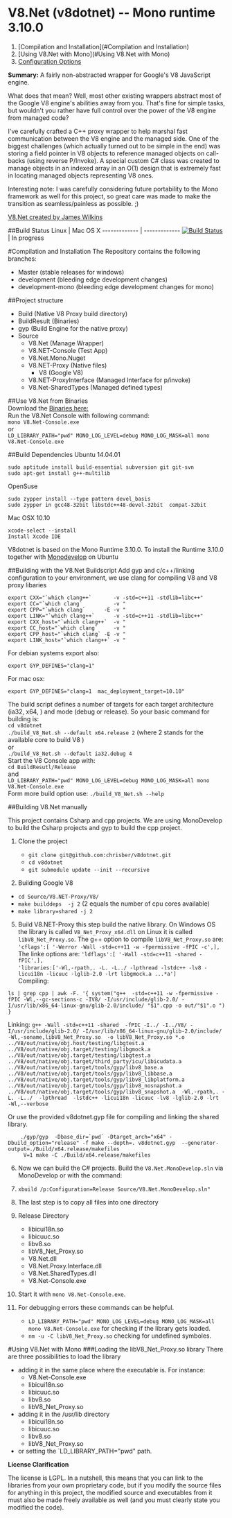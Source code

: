 V8.Net (v8dotnet) -- Mono runtime 3.10.0
================

1. [Compilation and Installation](#Compilation and Installation)
2. [Using V8.Net with Mono](#Using V8.Net with Mono)
3. [Configuration Options]()

**Summary:** A fairly non-abstracted wrapper for Google's V8 JavaScript engine.

What does that mean? Well, most other existing wrappers abstract most of the Google V8 engine's abilities away from you.  That's fine for simple tasks, but wouldn't you rather have full control over the power of the V8 engine from managed code?

I've carefully crafted a C++ proxy wrapper to help marshal fast communication between the V8 engine and the managed side.  One of the biggest challenges (which actually turned out to be simple in the end) was storing a field pointer in V8 objects to reference managed objects on call-backs (using reverse P/Invoke).  A special custom C# class was created to manage objects in an indexed array in an O(1) design that is extremely fast in locating managed objects representing V8 ones.

Interesting note: I was carefully considering future portability to the Mono framework as well for this project, so great care was made to make the transition as seamless/painless as possible. ;)

[V8.Net created by  James Wilkins](https://v8dotnet.codeplex.com/)


##Build Status
Linux |  Mac OS X
------------- | -------------
[![Build Status](https://travis-ci.org/chrisber/v8dotnet.svg?branch=development-mono)](https://travis-ci.org/chrisber/v8dotnet)  | In progress


#Compilation and Installation
The Repository contains the following branches:
- Master (stable releases for windows)
- development (bleeding edge development changes)
- development-mono (bleeding edge development changes for mono)   

##Project structure

- Build (Native V8 Proxy build directory)
- BuildResult (Binaries)
- gyp (Build Engine for the native proxy)
- Source
  - V8.Net (Manage Wrapper)
  - V8.NET-Console (Test App)
  - V8.Net.Mono.Nuget
  - V8.NET-Proxy (Native files)
    - V8 (Google V8)
  - V8.NET-ProxyInterface (Managed Interface for p/invoke)
  - V8.Net-SharedTypes (Managed defined types)


##Use V8.Net from Binaries   
Download the [Binaries here:](https://github.com/chrisber/v8dotnet/releases)   
Run the  V8.Net Console with following command:   
`mono V8.Net-Console.exe`   
or    
`LD_LIBRARY_PATH="pwd" MONO_LOG_LEVEL=debug MONO_LOG_MASK=all mono V8.Net-Console.exe`



##Build Dependencies
Ubuntu 14.04.01
```
sudo aptitude install build-essential subversion git git-svn
sudo apt-get install g++-multilib
```
OpenSuse
```
sudo zypper install --type pattern devel_basis
sudo zypper in gcc48-32bit libstdc++48-devel-32bit  compat-32bit
```
Mac OSX 10.10
```
xcode-select --install
Install Xcode IDE
```

V8dotnet is based on the Mono Runtime 3.10.0. To install the Runtime 3.10.0 together with [Monodevelop](http://www.monodevelop.com/download/) on Ubuntu


##Building with the V8.Net Buildscript
Add gyp and c/c++/linking configuration to your environment, we use clang for compiling V8 and V8 proxy libaries
```
export CXX="`which clang++`       -v -std=c++11 -stdlib=libc++"
export CC="`which clang`          -v "
export CPP="`which clang`      -E -v "
export LINK="`which clang++`      -v -std=c++11 -stdlib=libc++"
export CXX_host="`which clang++`  -v "
export CC_host="`which clang`     -v "
export CPP_host="`which clang` -E -v "
export LINK_host="`which clang++` -v "
```
For debian systems export also:   
```
export GYP_DEFINES="clang=1"
```
For mac osx:   
```
export GYP_DEFINES="clang=1  mac_deployment_target=10.10"
```

The build script defines a number of targets for each target architecture (ia32, x64, ) and mode (debug or release). So your basic command for building is:   
`cd v8dotnet`   
`./build_V8_Net.sh --default x64.release 2`      (where 2 stands for the available core to build V8 )   
or   
`./build_V8_Net.sh --default ia32.debug 4`      
Start the V8 Console app with:   
`cd BuildResutl/Release`   
and   
`LD_LIBRARY_PATH="pwd" MONO_LOG_LEVEL=debug MONO_LOG_MASK=all mono V8.Net-Console.exe`   
Form more build option use: `./build_V8_Net.sh --help`



##Building V8.Net manually

This project contains Csharp and cpp projects. We are using MonoDevelop to build the Csharp projects and gyp to build the cpp project.

1. Clone the project
   - `git clone git@github.com:chrisber/v8dotnet.git` 
   - `cd v8dotnet`
   - `git submodule update --init --recursive`

2. Building Google V8
  - `cd Source/V8.NET-Proxy/V8/`
  - `make builddeps  -j 2` (2 equals the number of cpu cores available)
  - `make library=shared -j 2` 

5. Build V8.NET-Proxy this step build the native library. On Windows OS the library is called `V8_Net_Proxy_x64.dll` on Linux it is called `libV8_Net_Proxy.so`.
The g++ option to compile `libV8_Net_Proxy.so` are:   
  `'cflags':[ '-Werror -Wall -std=c++11 -w -fpermissive -fPIC -c',],`
The linke options are:
`'ldflags':[ '-Wall -std=c++11 -shared -fPIC',],`   
`'libraries:['-Wl,-rpath,. -L. -L../ -lpthread -lstdc++ -lv8 -licui18n -licuuc -lglib-2.0 -lrt libgmock.a ...*a']`  
Compiling:
 ```
ls | grep cpp | awk -F. '{ system("g++  -std=c++11 -w -fpermissive -fPIC -Wl,--gc-sections-c -IV8/ -I/usr/include/glib-2.0/ -I/usr/lib/x86_64-linux-gnu/glib-2.0/include/ "$1".cpp -o out/"$1".o ") }
```   
Linking:
```g++ -Wall -std=c++11 -shared  -fPIC -I../ -I../V8/ -I/usr/include/glib-2.0/ -I/usr/lib/x86_64-linux-gnu/glib-2.0/include/   -Wl,-soname,libV8_Net_Proxy.so  -o libV8_Net_Proxy.so *.o ../V8/out/native/obj.host/testing/libgtest.a ../V8/out/native/obj.target/testing/libgmock.a ../V8/out/native/obj.target/testing/libgtest.a ../V8/out/native/obj.target/third_party/icu/libicudata.a ../V8/out/native/obj.target/tools/gyp/libv8_base.a ../V8/out/native/obj.target/tools/gyp/libv8_libbase.a ../V8/out/native/obj.target/tools/gyp/libv8_libplatform.a ../V8/out/native/obj.target/tools/gyp/libv8_nosnapshot.a ../V8/out/native/obj.target/tools/gyp/libv8_snapshot.a  -Wl,-rpath,. -L. -L../  -lpthread  -lstdc++ -licui18n -licuuc -lv8 -lglib-2.0 -lrt  -Wl,--verbose```   

Or use the provided v8dotnet.gyp file for compiling and linking the shared library.   
```
    ./gyp/gyp  -Dbase_dir=`pwd` -Dtarget_arch="x64" -Dbuild_option="release" -f make --depth=. v8dotnet.gyp  --generator-output=./Build/x64.release/makefiles
     V=1 make -C ./Build/x64.release/makefiles
```   

6. Now we can build the C# projects. Build the `V8.Net.MonoDevelop.sln` via MonoDevelop or with the command:

7.  `xbuild /p:Configuration=Release Source/V8.Net.MonoDevelop.sln"`

8. The last step is to copy all files into one directory

9. Release Directory
    - libicui18n.so
    - libicuuc.so
    - libv8.so
    - libV8_Net_Proxy.so
    - V8.Net.dll
    - V8.Net.Proxy.Interface.dll
    - V8.Net.SharedTypes.dll
    - V8.Net-Console.exe
10. Start it with `mono V8.Net-Console.exe`.
11. For debugging errors these commands can be helpful.
    - `LD_LIBRARY_PATH="pwd" MONO_LOG_LEVEL=debug MONO_LOG_MASK=all mono V8.Net-Console.exe` for checking if the library gets loaded.
    - `nm -u -C libV8_Net_Proxy.so` checking for undefined symboles.

#Using V8.Net with Mono
###Loading the libV8_Net_Proxy.so library
There are three possibilities to load the library
- adding it in the same place where the executable is. For instance:
    - V8.Net-Console.exe
    - libicui18n.so
    - libicuuc.so
    - libv8.so
    - libV8_Net_Proxy.so
- adding it in the /usr/lib directory
    - libicui18n.so
    - libicuuc.so
    - libv8.so
    - libV8_Net_Proxy.so
- or setting the `LD_LIBRARY_PATH="pwd" path.
    

**License Clarification**

The license is LGPL.  In a nutshell, this means that you can link to the libraries from your own proprietary code, but if you modify the source files for anything in this project, the modified source and executables from it must also be made freely available as well (and you must clearly state you modified the code).

